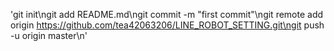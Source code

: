 'git init\ngit add README.md\ngit commit -m "first commit"\ngit remote add origin https://github.com/tea42063206/LINE_ROBOT_SETTING.git\ngit push -u origin master\n' 

